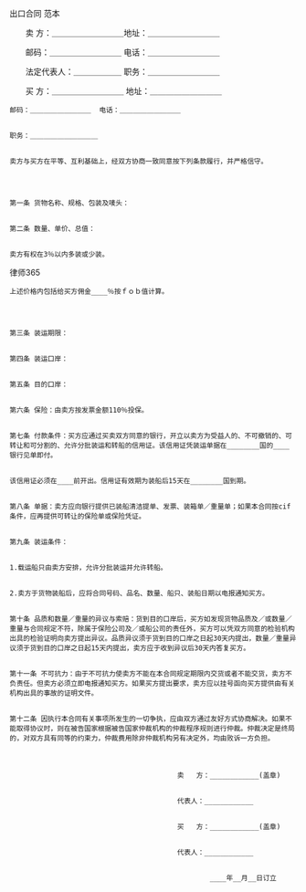 
 



出口合同
范本


　　卖 方：＿＿＿＿＿＿＿＿＿地址：＿＿＿＿＿＿＿＿＿


　　邮码：＿＿＿＿＿＿＿＿＿  电话：＿＿＿＿＿＿＿＿＿ 


　　法定代表人：＿＿＿＿＿＿ 职务：＿＿＿＿＿＿＿＿＿


　　买 方：＿＿＿＿＿＿＿＿＿ 地址：＿＿＿＿＿＿＿＿＿


    邮码：＿＿＿＿＿＿＿＿＿  电话：＿＿＿＿＿＿＿＿＿ 


    职务：＿＿＿＿＿＿＿＿＿＿


    卖方与买方在平等、互利基础上，经双方协商一致同意按下列条款履行，并严格信守。



 
    第一条 货物名称、规格、包装及唛头：


    第二条 数量、单价、总值：


    卖方有权在3％以内多装或少装。     




 
律师365






    上述价格内包括给买方佣金____％按ｆｏｂ值计算。




    第三条 装运期限：


    第四条 装运口岸：


    第五条 目的口岸：


    第六条 保险：由卖方按发票金额110％投保。


    第七条 付款条件：买方应通过买卖双方同意的银行，开立以卖方为受益人的、不可撤销的、可转让和可分割的、允许分批装运和转船的信用证。该信用证凭装运单据在________国的____ 银行见单即付。


    该信用证必须在____前开出。信用证有效期为装船后15天在________国到期。


    第八条 单据：卖方应向银行提供已装船清洁提单、发票、装箱单／重量单；如果本合同按cif条件，应再提供可转让的保险单或保险凭证。


    第九条 装运条件：


    1.载运船只由卖方安排，允许分批装运并允许转船。


    2.卖方于货物装船后，应将合同号码、品名、数量、船只、装船日期以电报通知买方。


    第十条 品质和数量／重量的异议与索赔：货到目的口岸后，买方如发现货物品质及／或数量／重量与合同规定不符，除属于保险公司及／或船公司的责任外，买方可以凭双方同意的检验机构出具的检验证明向卖方提出异议。品质异议须于货到目的口岸之日起30天内提出，数量／重量异议须于货到目的口岸之日起15天内提出，卖方应于收到异议后30天内答复买方。


    第十一条 不可抗力：由于不可抗力使卖方不能在本合同规定期限内交货或者不能交货，卖方不负责任。但卖方必须立即电报通知买方。如果买方提出要求，卖方应以挂号函向买方提供由有关机构出具的事故的证明文件。


    第十二条 因执行本合同有关事项所发生的一切争执，应由双方通过友好方式协商解决。如果不能取得协议时，则在被告国家根据被告国家仲裁机构的仲裁程序规则进行仲裁。仲裁决定是终局的，对双方具有同等的约束力，仲裁费用除非仲裁机构另有决定外，均由败诉一方负担。


　


                                             卖   方：____________(盖章)


                                             代表人：____________


                                             买   方：____________(盖章)


                                             代表人：____________


                                                     ____年__月__日订立
 


 

 
 
 
 
 
  


  
 

  


  


  
 
 
 
 

